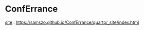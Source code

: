 # ConfErrance

[site](https://samszo.github.io/ConfErrance/quarto/_site/index.html) : https://samszo.github.io/ConfErrance/quarto/_site/index.html
